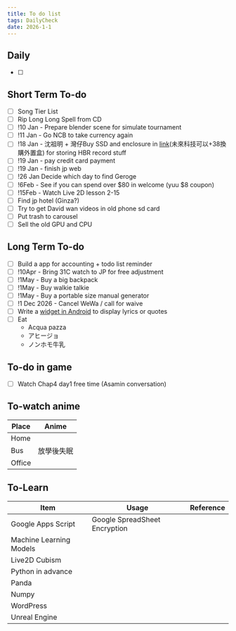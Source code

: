 ```yaml
---
title: To do list
tags: DailyCheck
date: 2026-1-1
---
```


## Daily
- [ ] 
## Short Term To-do
- [ ] Song Tier List
- [ ] Rip Long Long Spell from CD
- [ ] !10 Jan - Prepare blender scene for simulate tournament
- [ ] !11 Jan - Go NCB to take currency again
- [ ] !18 Jan - 沈祖明 + 灣仔Buy SSD and enclosure in [link](https://www.price.com.hk/product.php?p=576311)(未來科技可以+38換購外置盒) for storing HBR record stuff
- [ ] !19 Jan - pay credit card payment
- [ ] !19 Jan - finish jp web
- [ ] !26 Jan Decide which day to find Geroge
- [ ] !6Feb - See if you can spend over $80 in welcome (yuu $8 coupon)
- [ ] !15Feb - Watch Live 2D lesson 2-15
- [ ] Find jp hotel (Ginza?)
- [ ] Try to get David wan videos in old phone sd card
- [ ] Put trash to carousel
- [ ] Sell the old GPU and CPU
## Long Term To-do
- [ ] Build a app for accounting + todo list reminder
- [ ] !10Apr - Bring 31C watch to JP for free adjustment
- [ ] !1May - Buy a big backpack
- [ ] !1May - Buy walkie talkie
- [ ] !1May - Buy a portable size manual generator
- [ ] !1 Dec 2026 - Cancel WeWa / call for waive
- [ ] Write a [widget in Android](https://dev.to/rushitjivani/react-native-ultimate-guide-to-create-a-home-screen-widget-for-ios-and-android-1h9g) to display lyrics or quotes
- [ ] Eat 
	-  Acqua pazza
	- アヒージョ
	- ノンホモ牛乳


## To-do in game
- [ ] Watch Chap4 day1 free time (Asamin conversation)
## To-watch anime

| Place  | Anime |
| ------ | ----- |
| Home   |       |
| Bus    | 放學後失眠 |
| Office |       |
## To-Learn

| Item                    | Usage                         | Reference |
| ----------------------- | ----------------------------- | --------- |
| Google Apps Script      | Google SpreadSheet Encryption |           |
| Machine Learning Models |                               |           |
| Live2D Cubism           |                               |           |
| Python in advance       |                               |           |
| Panda                   |                               |           |
| Numpy                   |                               |           |
| WordPress               |                               |           |
| Unreal Engine           |                               |           |
